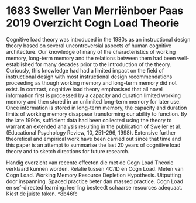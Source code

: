 # 1683 Sweller Van Merriënboer Paas 2019 Overzicht Cogn Load Theorie
Cognitive load theory was introduced in the 1980s as an instructional design theory based on several uncontroversial aspects of human cognitive architecture. Our knowledge of many of the characteristics of working memory, long-term memory and the relations between them had been well-established for many decades prior to the introduction of the theory. Curiously, this knowledge had had a limited impact on the field of instructional design with most instructional design recommendations proceeding as though working memory and long-term memory did not exist. In contrast, cognitive load theory emphasised that all novel information first is processed by a capacity and duration limited working memory and then stored in an unlimited long-term memory for later use. Once information is stored in long-term memory, the capacity and duration limits of working memory disappear transforming our ability to function. By the late 1990s, sufficient data had been collected using the theory to warrant an extended analysis resulting in the publication of Sweller et al. (Educational Psychology Review, 10, 251–296, 1998). Extensive further theoretical and empirical work have been carried out since that time and this paper is an attempt to summarise the last 20 years of cognitive load theory and to sketch directions for future research.

Handig overzicht van recente effecten die met de Cogn Load Theorie verklaard kunnen worden. Relatie tussen 4C/ID en Cogn Load. Meten van Cogn Load. Working Memory Resource Depletion Hypothesis. Uitputting door inspanning. Spaced practice beter dan massed practice. Cogn Load en sef-directed learning: leerling besteedt schaarse resources adequaat. Kiest de juiste taken.  ^8b46fc